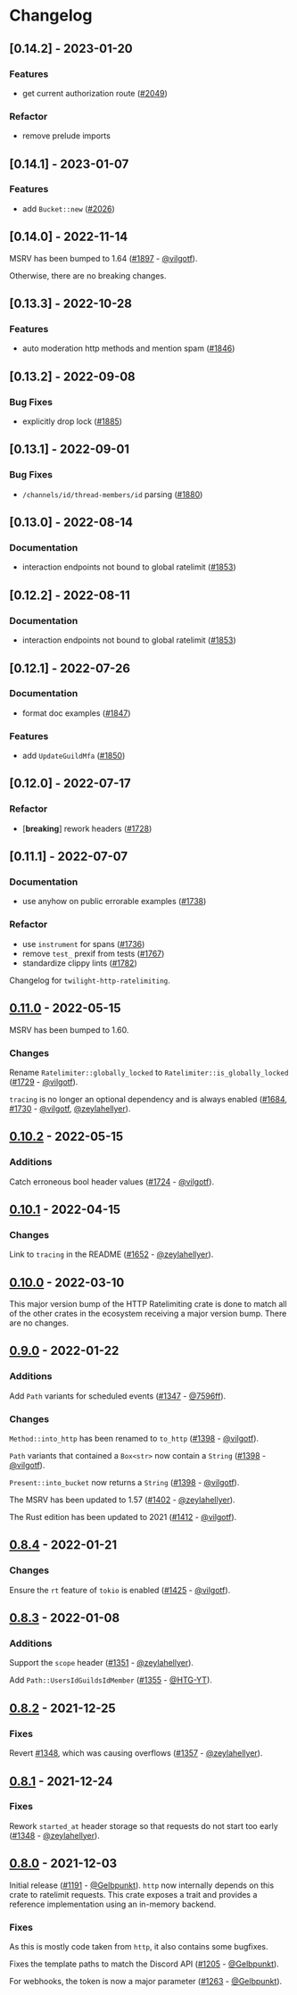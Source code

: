 # Changelog

## [0.14.2] - 2023-01-20

### Features

- get current authorization route ([#2049](https://github.com/twilight-rs/twilight/issues/2049))

### Refactor

- remove prelude imports

## [0.14.1] - 2023-01-07

### Features

- add `Bucket::new` ([#2026](https://github.com/twilight-rs/twilight/issues/2026))

## [0.14.0] - 2022-11-14

MSRV has been bumped to 1.64 ([#1897] - [@vilgotf]).

Otherwise, there are no breaking changes.

[#1897]: https://github.com/twilight-rs/twilight/pull/1897

## [0.13.3] - 2022-10-28

### Features

- auto moderation http methods and mention spam ([#1846](https://github.com/twilight-rs/twilight/issues/1846))

## [0.13.2] - 2022-09-08

### Bug Fixes

- explicitly drop lock ([#1885](https://github.com/twilight-rs/twilight/issues/1885))

## [0.13.1] - 2022-09-01

### Bug Fixes

- `/channels/id/thread-members/id` parsing ([#1880](https://github.com/twilight-rs/twilight/issues/1880))

## [0.13.0] - 2022-08-14

### Documentation

- interaction endpoints not bound to global ratelimit ([#1853](https://github.com/twilight-rs/twilight/issues/1853))

## [0.12.2] - 2022-08-11

### Documentation

- interaction endpoints not bound to global ratelimit ([#1853](https://github.com/twilight-rs/twilight/issues/1853))

## [0.12.1] - 2022-07-26

### Documentation

- format doc examples ([#1847](https://github.com/twilight-rs/twilight/issues/1847))

### Features

- add `UpdateGuildMfa` ([#1850](https://github.com/twilight-rs/twilight/issues/1850))

## [0.12.0] - 2022-07-17

### Refactor

- [**breaking**] rework headers ([#1728](https://github.com/twilight-rs/twilight/issues/1728))

## [0.11.1] - 2022-07-07

### Documentation

- use anyhow on public errorable examples ([#1738](https://github.com/twilight-rs/twilight/issues/1738))

### Refactor

- use `instrument` for spans ([#1736](https://github.com/twilight-rs/twilight/issues/1736))
- remove `test_` prexif from tests ([#1767](https://github.com/twilight-rs/twilight/issues/1767))
- standardize clippy lints ([#1782](https://github.com/twilight-rs/twilight/issues/1782))

Changelog for `twilight-http-ratelimiting`.

## [0.11.0] - 2022-05-15

MSRV has been bumped to 1.60.

### Changes

Rename `Ratelimiter::globally_locked` to `Ratelimiter::is_globally_locked`
([#1729] - [@vilgotf]).

`tracing` is no longer an optional dependency and is always enabled
([#1684], [#1730] - [@vilgotf], [@zeylahellyer]).

[#1730]: https://github.com/twilight-rs/twilight/pull/1730
[#1729]: https://github.com/twilight-rs/twilight/pull/1729
[#1684]: https://github.com/twilight-rs/twilight/pull/1684

## [0.10.2] - 2022-05-15

### Additions

Catch erroneous bool header values ([#1724] - [@vilgotf]).

[#1724]: https://github.com/twilight-rs/twilight/pull/1724

## [0.10.1] - 2022-04-15

### Changes

Link to `tracing` in the README ([#1652] - [@zeylahellyer]).

[#1652]: https://github.com/twilight-rs/twilight/pull/1652

## [0.10.0] - 2022-03-10

This major version bump of the HTTP Ratelimiting crate is done to match all
of the other crates in the ecosystem receiving a major version bump.
There are no changes.

## [0.9.0] - 2022-01-22

### Additions

Add `Path` variants for scheduled events ([#1347] - [@7596ff]).

### Changes

`Method::into_http` has been renamed to `to_http` ([#1398] - [@vilgotf]).

`Path` variants that contained a `Box<str>` now contain a `String` ([#1398] -
[@vilgotf]).

`Present::into_bucket` now returns a `String` ([#1398] - [@vilgotf]).

The MSRV has been updated to 1.57 ([#1402] - [@zeylahellyer]).

The Rust edition has been updated to 2021 ([#1412] - [@vilgotf]).

[#1347]: https://github.com/twilight-rs/twilight/pull/1347
[#1398]: https://github.com/twilight-rs/twilight/pull/1398
[#1402]: https://github.com/twilight-rs/twilight/pull/1402
[#1412]: https://github.com/twilight-rs/twilight/pull/1412

## [0.8.4] - 2022-01-21

### Changes

Ensure the `rt` feature of `tokio` is enabled ([#1425] - [@vilgotf]).

[#1425]: https://github.com/twilight-rs/twilight/pull/1425

## [0.8.3] - 2022-01-08

### Additions

Support the `scope` header ([#1351] - [@zeylahellyer]).

Add `Path::UsersIdGuildsIdMember` ([#1355] - [@HTG-YT]).

[#1351]: https://github.com/twilight-rs/twilight/pull/1351
[#1355]: https://github.com/twilight-rs/twilight/pull/1355

## [0.8.2] - 2021-12-25

### Fixes

Revert [#1348], which was causing overflows ([#1357] - [@zeylahellyer]).

[#1357]: https://github.com/twilight-rs/twilight/pull/1357

## [0.8.1] - 2021-12-24

### Fixes

Rework `started_at` header storage so that requests do not start too early
([#1348] - [@zeylahellyer]).

[#1348]: https://github.com/twilight-rs/twilight/pull/1348

## [0.8.0] - 2021-12-03

Initial release ([#1191] - [@Gelbpunkt]). `http` now internally depends
on this crate to ratelimit requests. This crate exposes a trait and
provides a reference implementation using an in-memory backend.

### Fixes

As this is mostly code taken from `http`, it also contains some
bugfixes.

Fixes the template paths to match the Discord API ([#1205] -
[@Gelbpunkt]).

For webhooks, the token is now a major parameter ([#1263] -
[@Gelbpunkt]).

[#1191]: https://github.com/twilight-rs/twilight/pull/1191
[#1205]: https://github.com/twilight-rs/twilight/pull/1205
[#1263]: https://github.com/twilight-rs/twilight/pull/1263

[@7596ff]: https://github.com/7596ff
[@Gelbpunkt]: https://github.com/Gelbpunkt
[@HTG-YT]: https://github.com/HTG-YT
[@vilgotf]: https://github.com/vilgotf
[@zeylahellyer]: https://github.com/zeylahellyer

[0.11.0]: https://github.com/twilight-rs/twilight/releases/tag/http-ratelimiting-0.11.0
[0.10.2]: https://github.com/twilight-rs/twilight/releases/tag/http-ratelimiting-0.10.2
[0.10.1]: https://github.com/twilight-rs/twilight/releases/tag/http-ratelimiting-0.10.1
[0.10.0]: https://github.com/twilight-rs/twilight/releases/tag/http-ratelimiting-0.10.0
[0.9.0]: https://github.com/twilight-rs/twilight/releases/tag/http-ratelimiting-0.9.0
[0.8.4]: https://github.com/twilight-rs/twilight/releases/tag/http-ratelimiting-0.8.4
[0.8.3]: https://github.com/twilight-rs/twilight/releases/tag/http-ratelimiting-0.8.3
[0.8.2]: https://github.com/twilight-rs/twilight/releases/tag/http-ratelimiting-0.8.2
[0.8.1]: https://github.com/twilight-rs/twilight/releases/tag/http-ratelimiting-0.8.1
[0.8.0]: https://github.com/twilight-rs/twilight/releases/tag/http-ratelimiting-0.8.0
